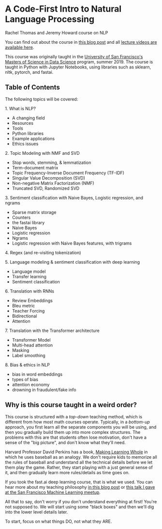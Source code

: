 # A Code-First Intro to Natural Language Processing

Rachel Thomas and Jeremy Howard course on NLP

You can find out about the course in [this blog post](https://www.fast.ai/2019/07/08/fastai-nlp/) and all [lecture videos are available here](https://www.youtube.com/playlist?list=PLtmWHNX-gukKocXQOkQjuVxglSDYWsSh9).

This course was originally taught in the [University of San Francisco's Masters of Science in Data Science](https://www.usfca.edu/arts-sciences/graduate-programs/analytics) program, summer 2019.  The course is taught in Python with Jupyter Notebooks, using libraries such as sklearn, nltk, pytorch, and fastai.

## Table of Contents
The following topics will be covered:

1\. What is NLP?
  - A changing field
  - Resources
  - Tools
  - Python libraries
  - Example applications
  - Ethics issues

2\. Topic Modeling with NMF and SVD
  - Stop words, stemming, & lemmatization
  - Term-document matrix
  - Topic Frequency-Inverse Document Frequency (TF-IDF)
  - Singular Value Decomposition (SVD)
  - Non-negative Matrix Factorization (NMF)
  - Truncated SVD, Randomized SVD

3\. Sentiment classification with Naive Bayes, Logistic regression, and ngrams
  - Sparse matrix storage
  - Counters
  - the fastai library
  - Naive Bayes
  - Logistic regression
  - Ngrams
  - Logistic regression with Naive Bayes features, with trigrams
  
4\. Regex (and re-visiting tokenization)

5\. Language modeling & sentiment classification with deep learning
  - Language model
  - Transfer learning
  - Sentiment classification

6\. Translation with RNNs
  - Review Embeddings
  - Bleu metric
  - Teacher Forcing
  - Bidirectional
  - Attention

7\. Translation with the Transformer architecture
  - Transformer Model
  - Multi-head attention
  - Masking
  - Label smoothing

8\. Bias & ethics in NLP
  - bias in word embeddings
  - types of bias
  - attention economy
  - drowning in fraudulent/fake info
  
  
 ## Why is this course taught in a weird order?

This course is structured with a *top-down* teaching method, which is different from how most math courses operate.  Typically, in a *bottom-up* approach, you first learn all the separate components you will be using, and then you gradually build them up into more complex structures.  The problems with this are that students often lose motivation, don't have a sense of the "big picture", and don't know what they'll need.

Harvard Professor David Perkins has a book, [Making Learning Whole](https://www.amazon.com/Making-Learning-Whole-Principles-Transform/dp/0470633719) in which he uses baseball as an analogy.  We don't require kids to memorize all the rules of baseball and understand all the technical details before we let them play the game.  Rather, they start playing with a just general sense of it, and then gradually learn more rules/details as time goes on.

If you took the fast.ai deep learning course, that is what we used.  You can hear more about my teaching philosophy [in this blog post](http://www.fast.ai/2016/10/08/teaching-philosophy/) or [this talk I gave at the San Francisco Machine Learning meetup](https://vimeo.com/214233053).

All that to say, don't worry if you don't understand everything at first!  You're not supposed to.  We will start using some "black boxes" and then we'll dig into the lower level details later.

To start, focus on what things DO, not what they ARE.

